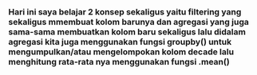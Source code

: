 ### Hari ini saya belajar 2 konsep sekaligus yaitu filtering yang sekaligus mmembuat kolom barunya dan agregasi yang juga sama-sama membuatkan kolom baru sekaligus lalu didalam agregasi kita juga menggunakan fungsi groupby() untuk mengumpulkan/atau mengelompokan kolom decade lalu menghitung rata-rata nya menggunakan fungsi .mean()
